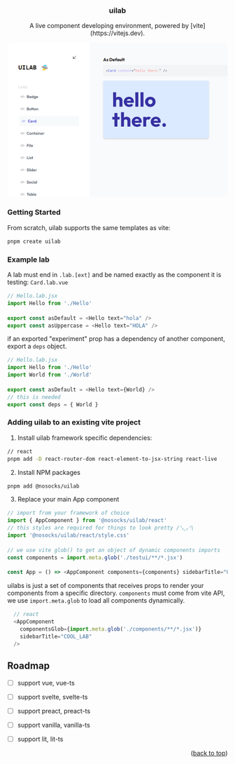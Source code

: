 <h3 align="center">uilab</h3>

<p align="center">A live component developing environment, powered by [vite](https://vitejs.dev).</p>

<p align="center">
  <img style="border-radius:8px;margin:auto;" src="preview.png" />
</p>

### Getting Started

From scratch, uilab supports the same templates as vite:

  ```sh
  pnpm create uilab
  ```

### Example lab

A lab must end in `.lab.[ext]` and be named exactly as the component it is testing: `Card.lab.vue`

  ```js
  // Hello.lab.jsx
  import Hello from './Hello'

  export const asDefault = <Hello text="hola" />
  export const asUppercase = <Hello text="HOLA" />
  ```

  if an exported "experiment" prop has a dependency of another component, export a `deps` object.

  ```js
  // Hello.lab.jsx
  import Hello from './Hello'
  import World from './World'

  export const asDefault = <Hello text={World} />
  // this is needed
  export const deps = { World }
  ```
### Adding uilab to an existing vite project


1. Install uilab framework specific dependencies:
```sh
// react
pnpm add -D react-router-dom react-element-to-jsx-string react-live
```
2. Install NPM packages
  ```sh
  pnpm add @nosocks/uilab
  ```
3. Replace your main App component
  ```js
  // import from your framework of choice
  import { AppComponent } from '@nosocks/uilab/react'
  // this styles are required for things to look pretty /ᐠ｡ꞈ｡ᐟ\
  import '@nosocks/uilab/react/style.css'

  // we use vite glob() to get an object of dynamic components imports
  const components = import.meta.glob('./testui/**/*.jsx')

  const App = () => <AppComponent components={components} sidebarTitle="UITEST" />
   ```

uilabs is just a set of components that receives props to render your components from a specific directory. `components` must come from vite API, we use `import.meta.glob` to load all components dynamically.

  ```js
    // react
    <AppComponent
      componentsGlob={import.meta.glob('./components/**/*.jsx')}
      sidebarTitle="COOL_LAB"
    />
  ```


## Roadmap

- [ ] support vue, vue-ts
- [ ] support svelte, svelte-ts
- [ ] support preact, preact-ts
- [ ] support vanilla, vanilla-ts
- [ ] support lit, lit-ts



<p align="right">(<a href="#top">back to top</a>)</p>